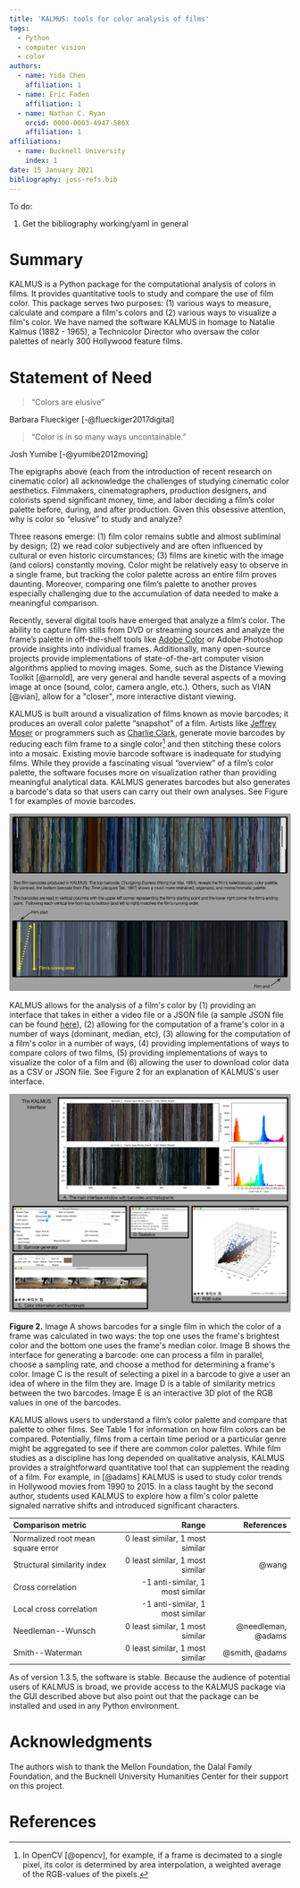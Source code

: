 ```yaml
---
title: 'KALMUS: tools for color analysis of films'
tags:
  - Python
  - computer vision
  - color
authors:
  - name: Yida Chen
    affiliation: 1 
  - name: Eric Faden
    affiliation: 1
  - name: Nathan C. Ryan
    orcid: 0000-0003-4947-586X
    affiliation: 1
affiliations:
  - name: Bucknell University
    index: 1
date: 15 January 2021
bibliography: joss-refs.bib
---
```



To do:
1. Get the bibliography working/yaml in general

# Summary

KALMUS is a Python package for the computational analysis of colors in films. It provides quantitative tools to study and compare the use of film color.  This package serves two purposes:  (1) various ways to measure, calculate and compare a film's colors and (2) various ways to visualize a film's color.  We have named the software KALMUS in homage to Natalie Kalmus (1882 - 1965), a Technicolor Director who oversaw the color palettes of nearly 300 Hollywood feature films.


# Statement of Need

>“Colors are elusive”

Barbara Flueckiger [-@flueckiger2017digital]

>“Color is in so many ways uncontainable.”

Josh Yumibe [-@yumibe2012moving]


The epigraphs above (each from the introduction of recent research on cinematic color) all acknowledge the challenges of studying cinematic color aesthetics.  Filmmakers, cinematographers, production designers, and colorists spend significant money, time, and labor deciding a film’s color palette before, during, and after production.  Given this obsessive attention, why is color so “elusive” to study and analyze?  

Three reasons emerge: (1) film color remains subtle and almost subliminal by design; (2) we read color subjectively and are often influenced by cultural or even historic circumstances; (3) films are kinetic with the image (and colors) constantly moving.  Color might be relatively easy to observe in a single frame, but tracking the color palette across an entire film proves daunting.  Moreover, comparing one film’s palette to another proves especially challenging due to the accumulation of data needed to make a meaningful comparison. 

Recently, several digital tools have emerged that analyze a film’s color.  The ability to capture film stills from DVD or streaming sources and analyze the frame’s palette in off-the-shelf tools like [Adobe Color](http://color.adobe.com) or Adobe Photoshop provide insights into individual frames.  Additionally, many open-source projects provide implementations of state-of-the-art computer vision algorithms applied to moving images.  Some, such as the Distance Viewing Toolkit [@arnold], are very general and handle several aspects of a moving image at once (sound, color, camera angle, etc.).  Others, such as VIAN [@vian], allow for a "closer", more interactive distant viewing.  

KALMUS is built around a visualization of films known as movie barcodes; it produces an overall color palette “snapshot” of a film.  Artists like [Jeffrey Moser](http://www.jeffreymoser.com/) or programmers such as [Charlie Clark](https://thecolorsofmotion.com/about), generate movie barcodes by reducing each film frame to a single color[^1] and then stitching these colors into a mosaic.  Existing movie barcode software is inadequate for studying films.  While they provide a fascinating visual “overview” of a film’s color palette, the software focuses more on visualization rather than providing meaningful analytical data.  KALMUS generates barcodes but also generates a barcode's data so that users can carry out their own analyses.  See Figure 1 for examples of movie barcodes.  

!["Figure 1"](paper/images-joss/kalmus_figure1_1.jpg)

[^1]: In OpenCV [@opencv], for example, if a frame is decimated to a single pixel, its color is determined by area interpolation, a weighted average of the RGB-values of the pixels.

KALMUS allows for the analysis of a film's color by (1) providing an interface that takes in either a video file or a JSON file (a sample JSON file can be found [here](https://github.com/yc015/KALMUS/blob/master/kalmus/mission_impossible_Bright_Whole_frame_Color.json)), (2) allowing for the computation of a frame's color in a number of ways (dominant, median, etc), (3) allowing for the computation of a film's color in a number of ways, (4) providing implementations of ways to compare colors of two films, (5) providing implementations of ways to visualize the color of a film and (6) allowing the user to download color data as a CSV or JSON file.  See Figure 2 for an explanation of KALMUS's user interface.

!["Figure 2"](paper/images-joss/kalmus-interface.jpg)

**Figure 2.**  Image A shows barcodes for a single film in which the color of a frame was calculated in two ways:  the top one uses the frame's brightest color and the bottom one uses the frame's median color.  Image B shows the interface for generating a barcode: one can process a film in parallel, choose a sampling rate, and choose a method for determining a frame's color.  Image C is the result of selecting a pixel in a barcode to give a user an idea of where in the film they are.  Image D is a table of similarity metrics between the two barcodes.  Image E is an interactive 3D plot of the RGB values in one of the barcodes.

KALMUS allows users to understand a film’s color palette and compare that palette to other films.  See Table 1 for information on how film colors can be compared.  Potentially, films from a certain time period or a particular genre might be aggregated to see if there are common color palettes.  While film studies as a discipline has long depended on qualitative analysis, KALMUS provides a straightforward quantitative tool that can supplement the reading of a film.  For example, in [@adams] KALMUS is used to study color trends in Hollywood movies from 1990 to 2015.  In a class taught by the second author, students used KALMUS to explore how a film's color palette signaled narrative shifts and introduced significant characters.

| Comparison metric | Range | References |
| :---------------- | ----: | --------: |
| Normalized root mean square error | 0 least similar, 1 most similar |  |
| Structural similarity index | 0 least similar, 1 most similar | @wang |
| Cross correlation | -1 anti-similar, 1 most similar | |
| Local cross correlation | -1 anti-similar, 1 most similar | |
| Needleman--Wunsch | 0 least similar, 1 most similar | @needleman, @adams |
| Smith--Waterman | 0 least similar, 1 most similar | @smith, @adams |


As of version 1.3.5, the software is stable.  Because the audience of potential users of KALMUS is broad, we provide access to the KALMUS package via the GUI described above but also point out that the package can be installed and used in any Python environment.

# Acknowledgments
The authors wish to thank the Mellon Foundation, the Dalal Family Foundation, and the Bucknell University Humanities Center for their support on this project.


# References

